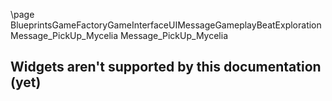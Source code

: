 \page BlueprintsGameFactoryGameInterfaceUIMessageGameplayBeatExplorationMessage_PickUp_Mycelia Message_PickUp_Mycelia
## Widgets aren't supported by this documentation (yet)
